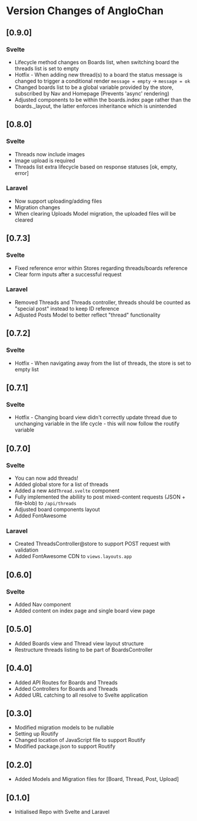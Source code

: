 # Version Changes of AngloChan

## [0.9.0]

### **Svelte**

-   Lifecycle method changes on Boards list, when switching board the threads list is set to empty
-   Hotfix - When adding new thread(s) to a board the status message is changed to trigger a conditional render `message = empty` -> `message = ok`
-   Changed boards list to be a global variable provided by the store, subscribed by Nav and Homepage (Prevents 'async' rendering)
-   Adjusted components to be within the boards.index page rather than the boards.\_layout, the latter enforces inheritance which is unintended

## [0.8.0]

### **Svelte**

-   Threads now include images
-   Image upload is required
-   Threads list extra lifecycle based on response statuses [ok, empty, error]

### **Laravel**

-   Now support uploading/adding files
-   Migration changes
-   When clearing Uploads Model migration, the uploaded files will be cleared

## [0.7.3]

### **Svelte**

-   Fixed reference error within Stores regarding threads/boards reference
-   Clear form inputs after a successful request

### **Laravel**

-   Removed Threads and Threads controller, threads should be counted as "special post" instead to keep ID reference
-   Adjusted Posts Model to better reflect "thread" functionality

## [0.7.2]

### **Svelte**

-   Hotfix - When navigating away from the list of threads, the store is set to empty list

## [0.7.1]

### **Svelte**

-   Hotfix - Changing board view didn't correctly update thread due to unchanging variable in the life cycle - this will now follow the routify variable

## [0.7.0]

### **Svelte**

-   You can now add threads!
-   Added global store for a list of threads
-   Added a new `AddThread.svelte` component
-   Fully implemented the abiliity to post mixed-content requests (JSON + file-blob) to `/api/threads`
-   Adjusted board components layout
-   Added FontAwesome

### **Laravel**

-   Created ThreadsController@store to support POST request with validation
-   Added FontAwesome CDN to `views.layouts.app`

## [0.6.0]

### **Svelte**

-   Added Nav component
-   Added content on index page and single board view page

## [0.5.0]

-   Added Boards view and Thread view layout structure
-   Restructure threads listing to be part of BoardsController

## [0.4.0]

-   Added API Routes for Boards and Threads
-   Added Controllers for Boards and Threads
-   Added URL catching to all resolve to Svelte application

## [0.3.0]

-   Modified migration models to be nullable
-   Setting up Routify
-   Changed location of JavaScript file to support Routify
-   Modified package.json to support Routify

## [0.2.0]

-   Added Models and Migration files for [Board, Thread, Post, Upload]

## [0.1.0]

-   Initialised Repo with Svelte and Laravel
